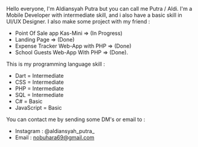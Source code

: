 Hello everyone, I'm Aldiansyah Putra but you can call me Putra / Aldi.
I'm a Mobile Developer with intermediate skill, and i also have a basic skill in UI/UX Designer.
I also make some project with my friend :

- Point Of Sale app Kas-Mini                            => (In Progress)
- Landing Page                         => (Done)
- Expense Tracker Web-App with PHP     => (Done)
- School Guests Web-App With PHP       => (Done).

This is my programming language skill :
- Dart       =   Intermediate
- CSS        =   Intermediate
- PHP        =   Intermediate
- SQL        =   Intermediate
- C#         =   Basic
- JavaScript =   Basic

You can contact me by sending some DM's or email to :
- Instagram   : @aldiansyah_putra_
- Email       : nobuhara69@gmail.com
<!---
putra2078/putra2078 is a ✨ special ✨ repository because its `README.md` (this file) appears on your GitHub profile.
You can click the Preview link to take a look at your changes.
--->
